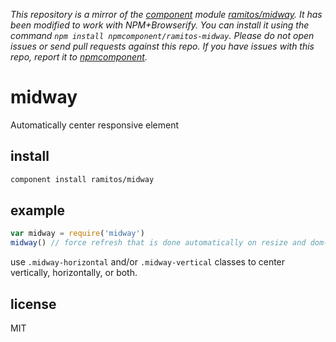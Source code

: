*This repository is a mirror of the [component](http://component.io) module [ramitos/midway](http://github.com/ramitos/midway). It has been modified to work with NPM+Browserify. You can install it using the command `npm install npmcomponent/ramitos-midway`. Please do not open issues or send pull requests against this repo. If you have issues with this repo, report it to [npmcomponent](https://github.com/airportyh/npmcomponent).*
# midway

Automatically center responsive element

## install

```bash
component install ramitos/midway
```

## example

```js
var midway = require('midway')
midway() // force refresh that is done automatically on resize and dom-ready
```

use `.midway-horizontal` and/or `.midway-vertical` classes to center vertically, horizontally, or both.

## license

MIT